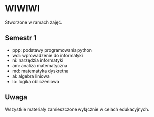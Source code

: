 # WIWIWI

Stworzone w ramach zajęć.

## Semestr 1
- ppp: podstawy programowania python
- wdi: wprowadzenie do informatyki
- ni: narzędzia informatyki
- am: analiza matematyczna
- md: matematyka dyskretna
- al: algebra liniowa
- lo: logika obliczeniowa

## Uwaga

Wszystkie materiały zamieszczone wyłącznie w celach edukacyjnych.
